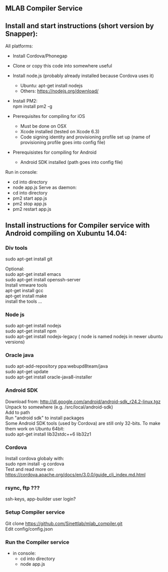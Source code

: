 MLAB Compiler Service
----------------------------------------------------------------

## Install and start instructions (short version by Snapper):

All platforms:
- Install Cordova/Phonegap  
- Clone or copy this code into somewhere useful  
- Install node.js (probably already installed because Cordova uses it)  
    - Ubuntu: apt-get install nodejs  
    - Others: https://nodejs.org/download/  
- Install PM2:  
    npm install pm2 -g  

- Prerequisites for compiling for iOS  
    - Must be done on OSX  
    - Xcode installed (tested on Xcode 6.3)  
    - Code signing identity and provisioning profile set up (name of provisioning profile goes into config file)  
- Prerequisistes for compiling for Android  
    - Android SDK installed (path goes into config file)  


Run in console:
- cd into directory
- node app.js
Serve as daemon:
- cd into directory
- pm2 start app.js
- pm2 stop app.js
- pm2 restart app.js

Install instructions for Compiler service with Android compiling on Xubuntu 14.04:
-----------------------------------------------------------------------------------------

### Div tools
  sudo apt-get install git  

Optional:  
   sudo apt-get install emacs    
   sudo apt-get install openssh-server    
   Install vmware tools    
      apt-get install gcc    
      apt-get install make    
      install the tools ...   
 
### Node js
sudo apt-get install nodejs  
sudo apt-get install npm  
sudo apt-get install nodejs-legacy ( node is named nodejs in newer ubuntu versions)  

### Oracle java
sudo apt-add-repository ppa:webupd8team/java  
sudo apt-get update  
sudo apt-get install oracle-java8-installer  

### Android SDK
Download from: http://dl.google.com/android/android-sdk_r24.2-linux.tgz  
Unpack to somewhere (e.g. /src/local/android-sdk)  
Add to path  
Run "android sdk" to install packages  
Some Android SDK tools (used by Cordova) are still only 32-bits. To make them work on Ubuntu 64bit:  
sudo apt-get install lib32stdc++6 lib32z1  

### Cordova
Install cordova globaly  with:  
sudo npm install -g cordova  
Test and read more on: https://cordova.apache.org/docs/en/3.0.0/guide_cli_index.md.html  

### rsync, ftp ???
ssh-keys, app-builder user login?



### Setup Compiler service
Git clone https://github.com/Sinettlab/mlab_compiler.git  
Edit config/config.json  


### Run the Compiler service
* in console:  
   - cd into directory  
   - node app.js  

